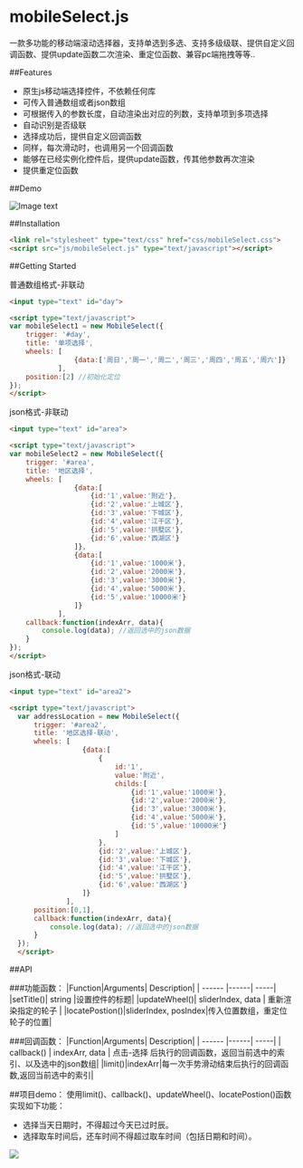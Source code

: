 # mobileSelect.js    

一款多功能的移动端滚动选择器，支持单选到多选、支持多级级联、提供自定义回调函数、提供update函数二次渲染、重定位函数、兼容pc端拖拽等等..



##Features


- 原生js移动端选择控件，不依赖任何库  
- 可传入普通数组或者json数组
- 可根据传入的参数长度，自动渲染出对应的列数，支持单项到多项选择
- 自动识别是否级联
- 选择成功后，提供自定义回调函数  
- 同样，每次滑动时，也调用另一个回调函数  
- 能够在已经实例化控件后，提供update函数，传其他参数再次渲染   
- 提供重定位函数   



##Demo


![Image text](http://p1.bqimg.com/4851/0e072a9fae72e0a0.gif)

##Installation



```html
<link rel="stylesheet" type="text/css" href="css/mobileSelect.css">
<script src="js/mobileSelect.js" type="text/javascript"></script>
```

##Getting Started



普通数组格式-非联动
```html
<input type="text" id="day">

<script type="text/javascript">
var mobileSelect1 = new MobileSelect({
    trigger: '#day', 
    title: '单项选择',  
    wheels: [
                {data:['周日','周一','周二','周三','周四','周五','周六']}
            ],
    position:[2] //初始化定位
});
</script>
```





json格式-非联动
```html
<input type="text" id="area">

<script type="text/javascript">
var mobileSelect2 = new MobileSelect({
    trigger: '#area',
    title: '地区选择',
    wheels: [
                {data:[
                    {id:'1',value:'附近'},
                    {id:'2',value:'上城区'},
                    {id:'3',value:'下城区'},
                    {id:'4',value:'江干区'},
                    {id:'5',value:'拱墅区'},
                    {id:'6',value:'西湖区'}
                ]},
                {data:[
                    {id:'1',value:'1000米'},
                    {id:'2',value:'2000米'},
                    {id:'3',value:'3000米'},
                    {id:'4',value:'5000米'},
                    {id:'5',value:'10000米'}
                ]}
            ],
    callback:function(indexArr, data){
        console.log(data); //返回选中的json数据
    } 
});
</script>
```



json格式-联动
```html
<input type="text" id="area2">

<script type="text/javascript">
  var addressLocation = new MobileSelect({
      trigger: '#area2',
      title: '地区选择-联动',
      wheels: [
                  {data:[
                      {
                          id:'1',
                          value:'附近',
                          childs:[
                              {id:'1',value:'1000米'},
                              {id:'2',value:'2000米'},
                              {id:'3',value:'3000米'},
                              {id:'4',value:'5000米'},
                              {id:'5',value:'10000米'}
                          ]
                      },
                      {id:'2',value:'上城区'},
                      {id:'3',value:'下城区'},
                      {id:'4',value:'江干区'},
                      {id:'5',value:'拱墅区'},
                      {id:'6',value:'西湖区'}
                  ]}
              ],
      position:[0,1],
      callback:function(indexArr, data){
          console.log(data); //返回选中的json数据
      } 
  });
  </script>
```


##API

###功能函数：
|Function|Arguments| Description|
| ------ |------| -----|
|setTitle()| string |设置控件的标题|
|updateWheel()| sliderIndex, data | 重新渲染指定的轮子 |
|locatePostion()|sliderIndex, posIndex|传入位置数组，重定位轮子的位置|

###回调函数：
|Function|Arguments| Description|
| ------ |------| -----|
| callback() | indexArr, data | 点击-选择 后执行的回调函数，返回当前选中的索引、以及选中的json数组|
|limit()|indexArr|每一次手势滑动结束后执行的回调函数,返回当前选中的索引|




##项目demo：
使用limit()、callback()、updateWheel()、locatePostion()函数实现如下功能：

- 选择当天日期时，不得超过今天已过时辰。
- 选择取车时间后，还车时间不得超过取车时间（包括日期和时间）。

![](http://p1.bpimg.com/567571/a3a6b83fe0f43169.gif)